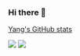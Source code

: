 ### Hi there 👋

[Yang's GitHub stats](https://github-readme-stats.vercel.app/api?username=yangwonjoon&show_icons=true&theme=radical)

<!--html-->
<img src="https://img.shields.io/badge/Html-E34F26?style=flat-square&logo=HTML5&logoColor=white"> <img src="https://img.shields.io/badge/Html-E34F26?style=flat-square&logo=HTML5&logoColor=white"> 



<!--
**yangwonjoon/yangwonjoon** is a ✨ _special_ ✨ repository because its `README.md` (this file) appears on your GitHub profile.

Here are some ideas to get you started:



- 🔭 I’m currently working on ...
- 🌱 I’m currently learning ...
- 👯 I’m looking to collaborate on ...
- 🤔 I’m looking for help with ...
- 💬 Ask me about ...
- 📫 How to reach me: ...
- 😄 Pronouns: ...
- ⚡ Fun fact: ...
-->
